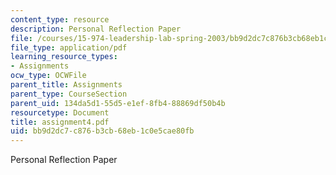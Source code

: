 ```yaml
---
content_type: resource
description: Personal Reflection Paper
file: /courses/15-974-leadership-lab-spring-2003/bb9d2dc7c876b3cb68eb1c0e5cae80fb_assignment4.pdf
file_type: application/pdf
learning_resource_types:
- Assignments
ocw_type: OCWFile
parent_title: Assignments
parent_type: CourseSection
parent_uid: 134da5d1-55d5-e1ef-8fb4-88869df50b4b
resourcetype: Document
title: assignment4.pdf
uid: bb9d2dc7-c876-b3cb-68eb-1c0e5cae80fb
---
```

Personal Reflection Paper

